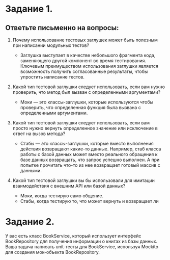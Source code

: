# Задание 1.

## Ответьте письменно на вопросы:

1) Почему использование тестовых заглушек может быть полезным при написании модульных тестов?

    - Заглушка выступает в качестве небольшого фрагмента кода, заменяющего другой компонент во время тестирования.
      Ключевым
      преимуществом использования заглушки является возможность получить согласованные результаты, чтобы упростить
      написание
      тестов.

2) Какой тип тестовой заглушки следует использовать, если вам нужно проверить, что метод был вызван с определенными
   аргументами?

    - Моки — это классы-заглушки, которые используются чтобы проверить, что определенная функция была вызвана с
      определенными аргументами.

3) Какой тип тестовой заглушки следует использовать, если вам просто нужно вернуть определенное значение или исключение
   в ответ на вызов метода?

    - Стабы — это классы-заглушки, которые вместо выполнения действия возвращают какие-то данные. Например, стаб класса
      работы с базой данных может вместо реального обращения к базе данных возвращать, что запрос успешно выполнен. А
      при попытке прочитать что-то из нее возвращает готовый массив с данными.

4) Какой тип тестовой заглушки вы бы использовали для имитации взаимодействия с внешним API или базой данных?

    - Моки, когда тестирую само общение.
    - Стабы, когда тестирую то, что может вернуть и возвращает ли

# Задание 2.

У вас есть класс BookService, который использует интерфейс BookRepository для получения информации о книгах из базы
данных. Ваша задача написать unit-тесты для BookService, используя Mockito для создания мок-объекта BookRepository.